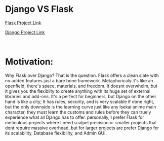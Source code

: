 # Django VS Flask

<a href='https://www.hpforiginals.com'>Flask Project Link</a>

<a href='https://www.aschonnproject.com'>Django Project Link</a>

<br>

# Motivation:
Why Flask over Django? That is the question. Flask offers a clean slate with no added features just a bare bone framework. Metaphoricaly it's like an openfield; there's space, materials, and freedom. It doesnt overwhelm, but it gives you the flexiblity to create anything with its huge set of external libraries and add-ons. It's a perfect for beginners, but Django on the other hand is like a city; It has rules, security, and is very scalable if done right, but the only downside is the learning curve just like any Isekai anime main character, they must learn the customs and rules before they can truely experience what all Django has to offer. personally, I prefer Flask for meticulous projects where I need scalpel precision or smaller projects that dont require massive overhead, but for larger projects are prefer Django for its scalability, Database flexibility, and Admin GUI.








